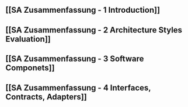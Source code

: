 ## [[SA Zusammenfassung - 1 Introduction]]

## [[SA Zusammenfassung - 2 Architecture Styles Evaluation]]

## [[SA Zusammenfassung - 3 Software Componets]]

## [[SA Zusammenfassung - 4 Interfaces, Contracts, Adapters]]